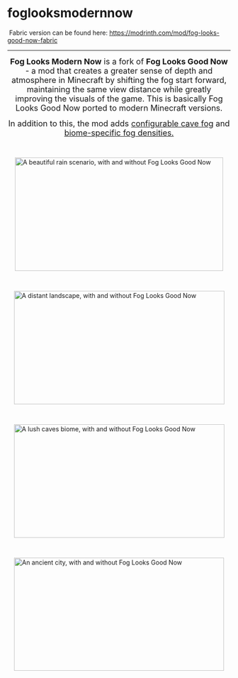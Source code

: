 # foglooksmodernnow

<p>&nbsp;Fabric version can be found here: <a href="https://modrinth.com/mod/fog-looks-good-now-fabric">https://modrinth.com/mod/fog-looks-good-now-fabric</a></p>
<hr />
<p style="text-align: center;"><span style="font-size: 18px;"><strong>Fog Looks Modern Now</strong> is a fork of <strong>Fog Looks Good Now</strong> - a mod that creates a greater sense of depth and atmosphere in Minecraft by shifting the fog start forward, maintaining the same view distance while greatly improving the visuals of the game. This is basically Fog Looks Good Now ported to modern Minecraft versions.<br /></span></p>
<p style="text-align: center;"><span style="font-size: 18px;">In addition to this, the mod adds <span style="text-decoration: underline;">configurable cave fog</span> and <span style="text-decoration: underline;">biome-specific fog densities.</span></span></p>
<p style="text-align: center;">&nbsp;</p>

<p><img style="display: block; margin-left: auto; margin-right: auto;" src="https://i.imgur.com/0bCm9T4.png" alt="A beautiful rain scenario, with and without Fog Looks Good Now" width="470" height="256" /></p>
<p>&nbsp;</p>
<p><img style="display: block; margin-left: auto; margin-right: auto;" src="https://i.imgur.com/JxtP1UD.png" alt="A distant landscape, with and without Fog Looks Good Now" width="475" height="256" /></p>
<p>&nbsp;</p>
<p><img style="display: block; margin-left: auto; margin-right: auto;" src="https://i.imgur.com/xq0dxJ6.png" alt="A lush caves biome, with and without Fog Looks Good Now" width="475" height="256" /></p>
<p>&nbsp;</p>
<p><img style="display: block; margin-left: auto; margin-right: auto;" src="https://i.imgur.com/x7w7LF2.png" alt="An ancient city, with and without Fog Looks Good Now" width="474" height="255" /></p>
